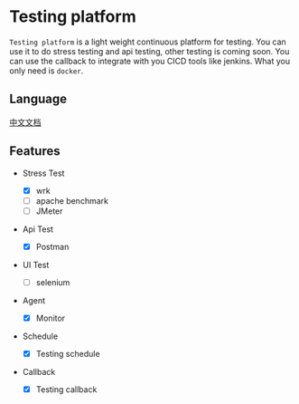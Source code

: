 # Testing platform

`Testing platform` is a light weight continuous platform for testing. You can use it to do stress testing and api testing, other testing is coming soon. You can use the callback to integrate with you CICD tools like jenkins. What you only need is `docker`.

## Language 

[中文文档](README_CN.md)

## Features

- Stress Test

  - [x] wrk
  - [ ] apache benchmark
  - [ ] JMeter

- Api Test

  - [x] Postman

- UI Test

  - [ ] selenium
  
- Agent

  - [x] Monitor

- Schedule

  - [x] Testing schedule

- Callback

  - [x] Testing callback

